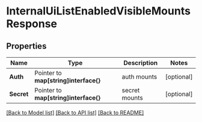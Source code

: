# InternalUiListEnabledVisibleMountsResponse


## Properties

Name | Type | Description | Notes
------------ | ------------- | ------------- | -------------
**Auth** | Pointer to **map[string]interface{}** | auth mounts | [optional] 
**Secret** | Pointer to **map[string]interface{}** | secret mounts | [optional] 





[[Back to Model list]](../README.md#documentation-for-models) [[Back to API list]](../README.md#documentation-for-api-endpoints) [[Back to README]](../README.md)


